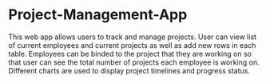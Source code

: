 # Project-Management-App
This web app allows users to track and manage projects. User can view list of current employees and current projects as well as add new rows in each table. Employees can be binded to the project that they are working on so that user can see the total number of projects each employee is working on. Different charts are used to display project timelines and progress status.
